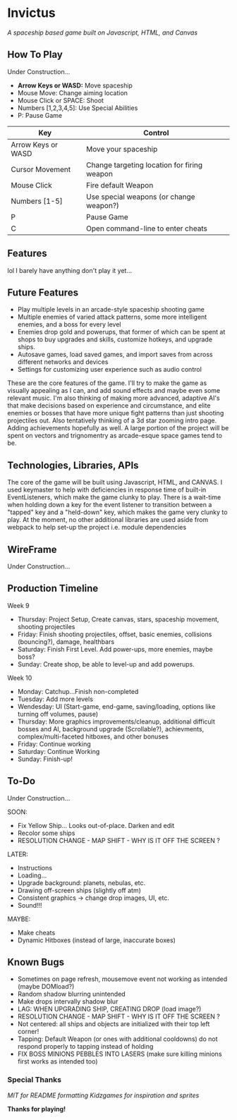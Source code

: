 # Invictus
 _A spaceship based game built on Javascript, HTML, and Canvas_

[//]: # (Logo here if have time lol)

## How To Play

Under Construction...
- __Arrow Keys or WASD:__ Move spaceship
- Mouse Move: Change aiming location
- Mouse Click or SPACE: Shoot
- Numbers [1,2,3,4,5]: Use Special Abilities
- P: Pause Game

| Key | Control |
| ------ | ------ |
| Arrow Keys or WASD | Move your spaceship |
| Cursor Movement | Change targeting location for firing weapon |
| Mouse Click | Fire default Weapon |
| Numbers [1-5] | Use special weapons (or change weapon?)|
| P | Pause Game |
| C | Open command-line to enter cheats |


## Features

lol I barely have anything don't play it yet...

## Future Features

- Play multiple levels in an arcade-style spaceship shooting game
- Multiple enemies of varied attack patterns, some more intelligent enemies, and a boss for every level
- Enemies drop gold and powerups, that former of which can be spent at shops to buy upgrades and skills, customize hotkeys, and upgrade ships. 
- Autosave games, load saved games, and import saves from across different networks and devices
- Settings for customizing user experience such as audio control

These are the core features of the game. I'll try to make the game as visually appealing as I can, and add sound effects and maybe even some relevant music. I'm also thinking of making more advanced, adaptive AI's that make decisions based on experience and circumstance, and elite enemies or bosses that have more unique fight patterns than just shooting projectiles out. Also tentatively thinking of a 3d star zooming intro page. Adding achievements hopefully as well. A large portion of the project will be spent on vectors and trignomentry as arcade-esque space games tend to be.


## Technologies, Libraries, APIs

The core of the game will be built using Javascript, HTML, and CANVAS. I used keymaster to help with deficiencies in response time of built-in EventListeners, which make the game clunky to play. There is a wait-time when holding down a key for the event listener to transition between a "tapped" key and a "held-down" key, which makes the game very clunky to play. At the moment, no other additional libraries are used aside from webpack to help set-up the project i.e. module dependencies


## WireFrame

Under Construction...


## Production Timeline

Week 9
- Thursday: Project Setup, Create canvas, stars, spaceship movement, shooting projectiles
- Friday: Finish shooting projectiles, offset, basic enemies, collisions (bouncing?), damage, healthbars
- Saturday: Finish First Level. Add power-ups, more enemies, maybe boss? 
- Sunday: Create shop, be able to level-up and add powerups. 

Week 10
- Monday: Catchup...Finish non-completed
- Tuesday: Add more levels
- Wendesday: UI (Start-game, end-game, saving/loading, options like turning off volumes, pause)
- Thursday: More graphics improvements/cleanup, additional difficult bosses and AI, background upgrade (Scrollable?), achievments, complex/multi-faceted hitboxes, and other bonuses
- Friday: Continue working
- Saturday: Continue Working
- Sunday: Finish-up!


## To-Do

Under Construction...

SOON:
- Fix Yellow Ship... Looks out-of-place. Darken and edit
- Recolor some ships
- RESOLUTION CHANGE - MAP SHIFT - WHY IS IT OFF THE SCREEN ?

LATER: 
- Instructions
- Loading...
- Upgrade background: planets, nebulas, etc.
- Drawing off-screen ships (slightly off atm)
- Consistent graphics -> change drop images, UI, etc.
- Sound!!!

MAYBE:
- Make cheats
- Dynamic Hitboxes (instead of large, inaccurate boxes)

## Known Bugs

- Sometimes on page refresh, mousemove event not working as intended (maybe DOMload?)
- Random shadow blurring unintended
- Make drops intervally shadow blur
- LAG: WHEN UPGRADING SHIP, CREATING DROP (load image?)
- RESOLUTION CHANGE - MAP SHIFT - WHY IS IT OFF THE SCREEN ?
- Not centered: all ships and objects are initialized with their top left corner!
- Tapping: Default Weapon (or ones with additional cooldowns) do not respond properly to tapping instead of holding
- FIX BOSS MINIONS PEBBLES INTO LASERS (make sure killing minions first works as intended too)



### Special Thanks

_MIT for README formatting
Kidzgames for inspiration and sprites_

**Thanks for playing!**

